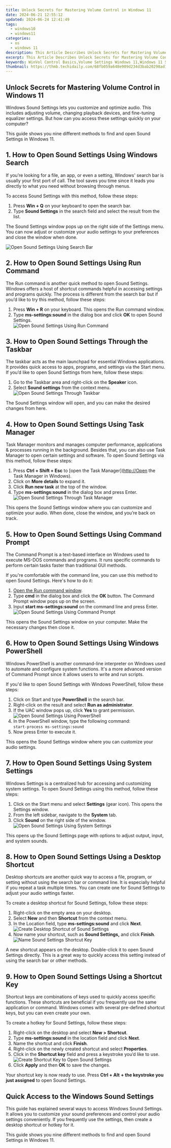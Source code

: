 ```yaml
---
title: Unlock Secrets for Mastering Volume Control in Windows 11
date: 2024-06-21 12:55:12
updated: 2024-06-24 12:41:49
tags:
  - windows10
  - windows11
categories:
  - os
  - windows 11
description: This Article Describes Unlock Secrets for Mastering Volume Control in Windows 11
excerpt: This Article Describes Unlock Secrets for Mastering Volume Control in Windows 11
keywords: WinVol Control Basics,Volume Settings Windows 11,Windows 11 Sound Management,Tips for VolControl Mastery,Optimize Window's Sound Levels,Windows 11 Noise Reduction,Adjusting WinVolume Easily
thumbnail: https://thmb.techidaily.com/68fb059a648e909d234d3bab20298ad1bdfcbd57c7ecdd3b24dbb573f2037e37.jpg
---
```


## Unlock Secrets for Mastering Volume Control in Windows 11

 Windows Sound Settings lets you customize and optimize audio. This includes adjusting volume, changing playback devices, and fine-tuning equalizer settings. But how can you access these settings quickly on your computer?

 This guide shows you nine different methods to find and open Sound Settings in Windows 11\.

## 1\. How to Open Sound Settings Using Windows Search

 If you’re looking for a file, an app, or even a setting, Windows' search bar is usually your first port of call. The tool saves you time since it leads you directly to what you need without browsing through menus.

 To access Sound Settings with this method, follow these steps:

1. Press **Win + Q** on your keyboard to open the search bar.
2. Type **Sound Settings** in the search field and select the result from the list.

 The Sound Settings window pops up on the right side of the Settings menu. You can now adjust or customize your audio settings to your preferences and close the window when done.

![Open Sound Settings Using Search Bar](https://static1.makeuseofimages.com/wordpress/wp-content/uploads/2023/07/open-sound-settings-using-search-bar.jpg)

## 2\. How to Open Sound Settings Using Run Command

 The Run command is another quick method to open Sound Settings. Windows offers a host of shortcut commands helpful in accessing settings and programs quickly. The process is different from the search bar but if you’d like to try this method, follow these steps:

1. Press **Win + R** on your keyboard. This opens the Run command window.
2. Type **ms-settings:sound** in the dialog box and click **OK** to open Sound Settings.  
![Open Sound Settings Using Run Command](https://static1.makeuseofimages.com/wordpress/wp-content/uploads/2023/07/open-sound-settings-using-run-command.jpg)

## 3\. How to Open Sound Settings Through the Taskbar

 The taskbar acts as the main launchpad for essential Windows applications. It provides quick access to apps, programs, and settings via the Start menu. If you’d like to open Sound Settings from here, follow these steps:

1. Go to the Taskbar area and right-click on the **Speaker** icon.
2. Select **Sound settings** from the context menu.  
![Open Sound Settings Through Taskbar](https://static1.makeuseofimages.com/wordpress/wp-content/uploads/2023/07/open-sound-settings-through-taskbar.jpg)

 The Sound Settings window will open, and you can make the desired changes from here.

## 4\. How to Open Sound Settings Using Task Manager

 Task Manager monitors and manages computer performance, applications & processes running in the background. Besides that, you can also use Task Manager to open certain settings and software. To open Sound Settings via this method, follow these steps:

1. Press **Ctrl + Shift + Esc** to [open the Task Manager](<http://Open> the Task Manager in Windows).
2. Click on **More details** to expand it.
3. Click **Run new task** at the top of the window.
4. Type **ms-settings:sound** in the dialog box and press Enter.  
![Open Sound Settings Through Task Manager](https://static1.makeuseofimages.com/wordpress/wp-content/uploads/2023/07/open-sound-settings-through-task-manager.jpg)

 This opens the Sound Settings window where you can customize and optimize your audio. When done, close the window, and you’re back on track.

## 5\. How to Open Sound Settings Using Command Prompt

 The Command Prompt is a text-based interface on Windows used to execute MS-DOS commands and programs. It runs specific commands to perform certain tasks faster than traditional GUI methods.

 If you're comfortable with the command line, you can use this method to open Sound Settings. Here's how to do it:

1. [Open the Run command window](http://www.makeuseof.com/windows-open-run-command-dialog-box/).
2. Type **cmd** in the dialog box and click the **OK** button. The Command Prompt window pops up on the screen.
3. Input **start ms-settings:sound** on the command line and press Enter.  
![Open Sound Settings Using Command Prompt](https://static1.makeuseofimages.com/wordpress/wp-content/uploads/2023/07/open-sound-settings-using-command-prompt.jpg)

 This opens the Sound Settings window on your computer. Make the necessary changes then close it.

## 6\. How to Open Sound Settings Using Windows PowerShell

 Windows PowerShell is another command-line interpreter on Windows used to automate and configure system functions. It's a more advanced version of Command Prompt since it allows users to write and run scripts.

 If you'd like to open Sound Settings with Windows PowerShell, follow these steps:

1. Click on Start and type **PowerShell** in the search bar.
2. Right-click on the result and select **Run as administrator**.
3. If the UAC window pops up, click **Yes** to grant permission.  
![Open Sound Settings Using PowerShell](https://static1.makeuseofimages.com/wordpress/wp-content/uploads/2023/07/open-sound-settings-using-powershell.jpg)
4. In the PowerShell window, type the following command:  
`start-process ms-settings:sound`
5. Now press Enter to execute it.

 This opens the Sound Settings window where you can customize your audio settings.

## 7\. How to Open Sound Settings Using System Settings

 Windows Settings is a centralized hub for accessing and customizing system settings. To open Sound Settings using this method, follow these steps:

1. Click on the Start menu and select **Settings** (gear icon). This opens the Settings window.
2. From the left sidebar, navigate to the **System** tab.
3. Click **Sound** on the right side of the window.  
![Open Sound Settings Using System Settings](https://static1.makeuseofimages.com/wordpress/wp-content/uploads/2023/07/open-sound-settings-using-system-settings.jpg)

 This opens up the Sound Settings page with options to adjust output, input, and system sounds.

## 8\. How to Open Sound Settings Using a Desktop Shortcut

 Desktop shortcuts are another quick way to access a file, program, or setting without using the search bar or command line. It is especially helpful if you repeat a task multiple times. You can create one for Sound Settings to adjust your audio settings faster.

 To create a desktop shortcut for Sound Settings, follow these steps:

1. Right-click on the empty area on your desktop.
2. Select **New** and then **Shortcut** from the context menu.
3. In the Location field, type **ms-settings:sound** and click **Next**.  
![Create Desktop Shortcut of Sound Settings](https://static1.makeuseofimages.com/wordpress/wp-content/uploads/2023/07/create-desktop-shortcut-of-sound-settings.jpg)
4. Now name your shortcut, such as **Sound Settings,** and click **Finish**.  
![Name Sound Settings Shortcut Key](https://static1.makeuseofimages.com/wordpress/wp-content/uploads/2023/07/name-sound-settings-shortcut-key.jpg)

 A new shortcut appears on the desktop. Double-click it to open Sound Settings directly. This is a great way to quickly access this setting instead of using the search bar or other methods.

## 9\. How to Open Sound Settings Using a Shortcut Key

 Shortcut keys are combinations of keys used to quickly access specific functions. These shortcuts are beneficial if you frequently use the same application or command. Windows comes with several pre-defined shortcut keys, but you can even create your own.

 To create a hotkey for Sound Settings, follow these steps:

1. Right-click on the desktop and select **New > Shortcut**.
2. Type **ms-settings:sound** in the location field and click **Next**.
3. Name the shortcut and click **Finish**.
4. Right-click on the newly created shortcut and select **Properties**.
5. Click in the **Shortcut key** field and press a keystroke you’d like to use.  
![Create Shortcut Key to Open Sound Settings](https://static1.makeuseofimages.com/wordpress/wp-content/uploads/2023/07/create-shortcut-key-to-open-sound-settings.jpg)
6. Click **Apply** and then **OK** to save the changes.

 Your shortcut key is now ready to use. Press **Ctrl + Alt** **\+ the keystroke you just assigned** to open Sound Settings.

## Quick Access to the Windows Sound Settings

 This guide has explained several ways to access Windows Sound Settings. It allows you to customize your sound preferences and control your audio settings conveniently. If you frequently use the settings, then create a desktop shortcut or hotkey for it.

 This guide shows you nine different methods to find and open Sound Settings in Windows 11\.
